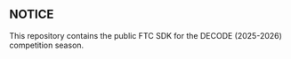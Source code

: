 ## NOTICE

This repository contains the public FTC SDK for the DECODE (2025-2026) competition season.

